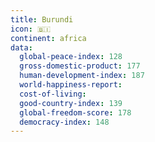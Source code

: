 ```yaml
---
title: Burundi
icon: 🇧🇮
continent: africa
data:
  global-peace-index: 128
  gross-domestic-product: 177
  human-development-index: 187
  world-happiness-report:
  cost-of-living:
  good-country-index: 139
  global-freedom-score: 178
  democracy-index: 148
---
```

